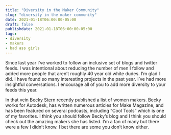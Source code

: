 ```yaml
---
title: "Diversity in the Maker Community"
slug: "diversity in the maker community"
date: 2021-01-18T06:00:00-05:00
draft: false
publishdate: 2021-01-18T06:00:00-05:00
tags:
- diversity
- makers
- bad ass girls
---
```


Since last year I’ve worked to follow an inclusive set of blogs and twitter feeds. I was intentional about reducing the number of men I follow and added more people that aren’t roughly 40 year old white dudes. I’m glad I did. I have found so many interesting projects in the past year. I’ve had more insightful conversations. I encourage all of you to add more diversity to your feeds this year.

In that vein [Becky Stern][1] recently published a list of women makers. Becky works for Autodesk, has written numerous articles for Make Magazine, and has been featured on several podcasts, including “Cool Tools” which is one of my favorites. I think you should follow Becky’s blog and I think you should check out the amazing makers she has listed. I’m a fan of many but there were a few I didn’t know. I bet there are some you don’t know either.

[1]: https://beckystern.com/2020/12/12/big-list-of-women-makers-on-youtube/
